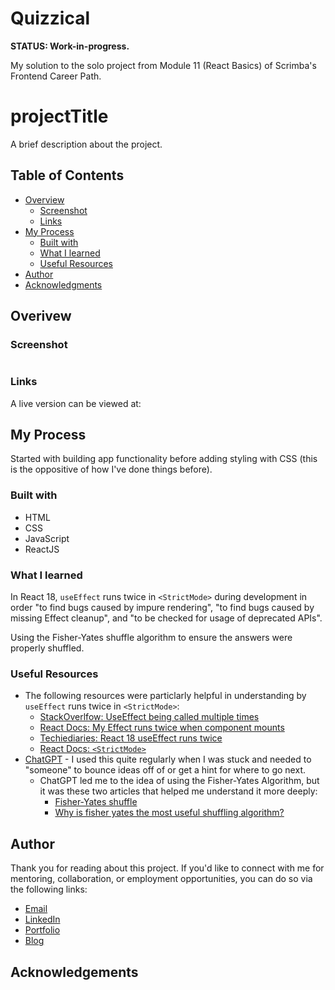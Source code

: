 # Quizzical 

**STATUS: Work-in-progress.**

My solution to the solo project from Module 11 (React Basics) of Scrimba's Frontend Career Path. 

# projectTitle

A brief description about the project.

## Table of Contents 

- [Overview](#overview)
  - [Screenshot](#screenshot)
  - [Links](#links)
- [My Process](#my-process)
  - [Built with](#built-with)
  - [What I learned](#what-i-learned)
  - [Useful Resources](#useful-resources)
- [Author](#author)
- [Acknowledgments](#acknowledgments)

## Overivew

### Screenshot

![]()

### Links

A live version can be viewed at: 

## My Process

Started with building app functionality before adding styling with CSS (this is the oppositive of how I've done things before).

### Built with

- HTML
- CSS
- JavaScript
- ReactJS

### What I learned 

In React 18, `useEffect` runs twice in `<StrictMode>` during development in order "to find bugs caused by impure rendering", "to find bugs caused by missing Effect cleanup", and "to be checked for usage of deprecated APIs". 

Using the Fisher-Yates shuffle algorithm to ensure the answers were properly shuffled. 

### Useful Resources

- The following resources were particlarly helpful in understanding by `useEffect` runs twice in `<StrictMode>`: 
  - [StackOverlfow: UseEffect being called multiple times](https://stackoverflow.com/a/73369651)
  - [React Docs: My Effect runs twice when component mounts](https://react.dev/reference/react/useEffect#my-effect-runs-twice-when-the-component-mounts)
  - [Techiediaries: React 18 useEffect runs twice](https://www.techiediaries.com/react-18-useeffect/)
  - [React Docs: `<StrictMode>`](https://react.dev/reference/react/StrictMode#strictmode)
- [ChatGPT](https://chat.openai.com) - I used this quite regularly when I was stuck and needed to "someone" to bounce ideas off of or get a hint for where to go next. 
  - ChatGPT led me to the idea of using the Fisher-Yates Algorithm, but it was these two articles that helped me understand it more deeply: 
    - [Fisher-Yates shuffle](https://www.programming-algorithms.net/article/43676/Fisher-Yates-shuffle)
    - [Why is fisher yates the most useful shuffling algorithm?](https://stackoverflow.com/a/2459307)

## Author

Thank you for reading about this project. If you'd like to connect with me for mentoring, collaboration, or employment opportunities, you can do so via the following links:

- <a href="mailto:msg.for.anthony.p6ht3@simplelogin.com?subject=Nice GitHub Project&body=Hey Anthony, I saw your GitHub project. Let's talk!">Email</a>
- [LinkedIn](https://linkedin.com/in/anthonynanfito)
- [Portfolio](https://ananfito.github.io)
- [Blog](https://ananfito.hashnode.dev)

## Acknowledgements


